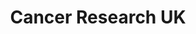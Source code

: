 ---
title: "Cancer Research UK"
url: /barrow-in-furness/cancer-research-uk-hindpool-road/
shop: charity
---